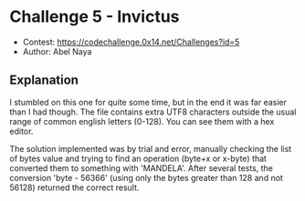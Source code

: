 # Challenge 5 - Invictus
- Contest: https://codechallenge.0x14.net/Challenges?id=5
- Author: Abel Naya

## Explanation
I stumbled on this one for quite some time, but in the end it was far easier than I had though.
The file contains extra UTF8 characters outside the usual range of common english letters (0-128). You can see them with a hex editor.

The solution implemented was by trial and error, manually checking the list of bytes value and trying to find an operation (byte+x or x-byte) that converted them to something with 'MANDELA'. After several tests, the conversion 'byte - 56366' (using only the bytes greater than 128 and not 56128) returned the correct result.